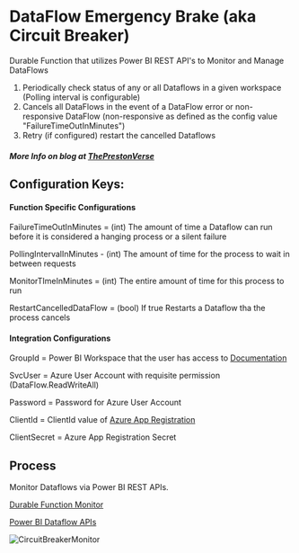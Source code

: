 # DataFlow Emergency Brake (aka Circuit Breaker)

Durable Function that utilizes Power BI REST API's to Monitor and Manage DataFlows

1) Periodically check status of any or all Dataflows in a given workspace (Polling interval is configurable)
2) Cancels all DataFlows in the event of a DataFlow error or non-responsive DataFlow (non-responsive as defined as the config value "FailureTimeOutInMinutes")
3) Retry (if configured) restart the cancelled Dataflows

##### More Info on blog at [ThePrestonVerse](https://theprestonverse.com/2022/07/01/power-bi-dataflow-monitor/)

## Configuration Keys:

#### Function Specific Configurations
FailureTimeOutInMinutes = (int) The amount of time a Dataflow can run before it is considered a hanging process or a silent failure

PollingIntervalInMinutes - (int) The amount of time for the process to wait in between requests

MonitorTImeInMinutes = (int) The entire amount of time for this process to run

RestartCancelledDataFlow = (bool) If true Restarts a Dataflow tha the process cancels

#### Integration Configurations
GroupId = Power BI Workspace that the user has access to [Documentation](https://docs.microsoft.com/en-us/rest/api/power-bi/groups)

SvcUser = Azure User Account with requisite permission (DataFlow.ReadWriteAll)

Password = Password for Azure User Account

ClientId = ClientId value of [Azure App Registration](https://docs.microsoft.com/en-us/power-bi/developer/embedded/register-app?tabs=customers%2CAzure)

ClientSecret = Azure App Registration Secret


## Process

Monitor Dataflows via Power BI REST APIs. 

[Durable Function Monitor](https://docs.microsoft.com/en-us/azure/azure-functions/durable/durable-functions-overview?tabs=csharp#monitoring)

[Power BI Dataflow APIs](https://docs.microsoft.com/en-us/rest/api/power-bi/dataflows)




![CircuitBreakerMonitor](https://user-images.githubusercontent.com/84995595/176934730-41a11b33-08bf-4d9c-8388-9e82a8bccc41.png)


